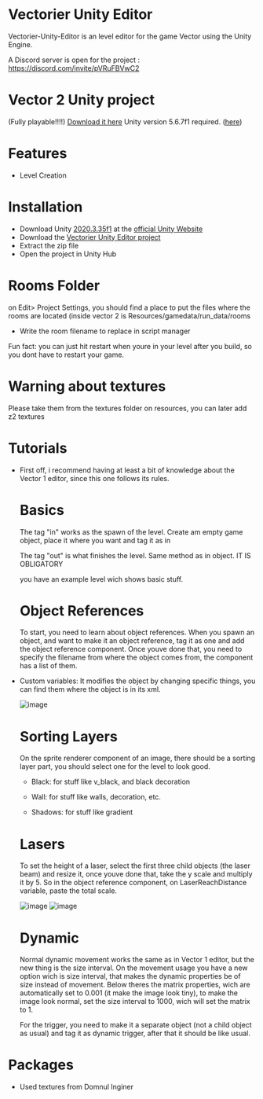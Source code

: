 # Vectorier Unity Editor
Vectorier-Unity-Editor is an level editor for the game Vector using the Unity Engine.

A Discord server is open for the project : https://discord.com/invite/pVRuFBVwC2

# Vector 2 Unity project
(Fully playable!!!!) [Download it here](https://drive.google.com/file/d/1pmIQetfSxCdkMH7MvcS1Jk15HPKyYINf/view?usp=sharing) Unity version 5.6.7f1 required. ([here](https://download.unity3d.com/download_unity/e80cc3114ac1/Windows64EditorInstaller/UnitySetup64-5.6.7f1.exe))

# Features
* Level Creation

# Installation
 * Download Unity [2020.3.35f1](https://download.unity3d.com/download_unity/18e4db7a9996/Windows64EditorInstaller/UnitySetup64-2020.3.35f1.exe) at the [official Unity Website](https://unity3d.com/get-unity/download/archive)
 * Download the [Vectorier Unity Editor project](https://github.com/sonamenil/Vectorier-Editor-Vector2/archive/refs/heads/main.zip)
 * Extract the zip file
 * Open the project in Unity Hub

# Rooms Folder
on Edit> Project Settings, you should find a place to put the files where the rooms are located (inside vector 2 is Resources/gamedata/run_data/rooms

* Write the room filename to replace in script manager

Fun fact: you can just hit restart when youre in your level after you build, so you dont have to restart your game.

# Warning about textures
Please take them from the textures folder on resources, you can later add z2 textures
 
# Tutorials

* First off, i recommend having at least a bit of knowledge about the Vector 1 editor, since this one follows its rules.

  # Basics
  The tag "in" works as the spawn of the level. Create am empty game object, place it where you want and tag it as in
  
  The tag "out" is what finishes the level. Same method as in object. IT IS OBLIGATORY

  you have an example level wich shows basic stuff.

  # Object References
  To start, you need to learn about object references.
  When you spawn an object, and want to make it an object reference, tag it as one and add the object reference component. Once youve done that, you need to specify the filename from where the object comes from, the component has a list of them.

 * Custom variables:
   It modifies the object by changing specific things, you can find them where the object is in its xml.

   ![image](https://github.com/user-attachments/assets/734930ae-eddf-47ab-9a68-be70b7225ba2)

   # Sorting Layers
   On the sprite renderer component of an image, there should be a sorting layer part, you should select one for the level to look good.

   * Black: for stuff like v_black, and black decoration
  
   * Wall: for stuff like walls, decoration, etc.
  
   * Shadows: for stuff like gradient

   # Lasers
   To set the height of a laser, select the first three child objects (the laser beam) and resize it, once youve done that, take the y scale and multiply it by 5.
   So in the object reference component, on LaserReachDistance variable, paste the total scale.

   ![image](https://github.com/user-attachments/assets/a094d6bb-9127-404c-9858-669c97e971ce)     ![image](https://github.com/user-attachments/assets/4b4a0002-0941-44e7-8928-83da1b6e7e93)

   # Dynamic
   Normal dynamic movement works the same as in Vector 1 editor, but the new thing is the size interval.
   On the movement usage you have a new option wich is size interval, that makes the dynamic properties be of size instead of movement.
   Below theres the matrix properties, wich are automatically set to 0.001 (it make the image look tiny), to make the image look normal, set the size interval to 1000, wich will set the matrix to 1.

   For the trigger, you need to make it a separate object (not a child object as usual) and tag it as dynamic trigger, after that it should be like usual.

# Packages
* Used textures from Domnul Inginer
